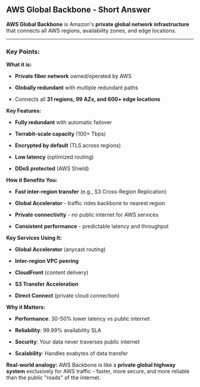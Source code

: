 ## **AWS Global Backbone - Short Answer**

**AWS Global Backbone** is Amazon's **private global network infrastructure** that connects all AWS regions, availability zones, and edge locations.

---

### **Key Points:**

**What it is:**

- **Private fiber network** owned/operated by AWS
    
- **Globally redundant** with multiple redundant paths
    
- Connects all **31 regions, 99 AZs, and 600+ edge locations**
    

**Key Features:**

- **Fully redundant** with automatic failover
    
- **Terrabit-scale capacity** (100+ Tbps)
    
- **Encrypted by default** (TLS across regions)
    
- **Low latency** (optimized routing)
    
- **DDoS protected** (AWS Shield)
    

**How it Benefits You:**

- **Fast inter-region transfer** (e.g., S3 Cross-Region Replication)
    
- **Global Accelerator** - traffic rides backbone to nearest region
    
- **Private connectivity** - no public internet for AWS services
    
- **Consistent performance** - predictable latency and throughput
    

**Key Services Using It:**

- **Global Accelerator** (anycast routing)
    
- **Inter-region VPC peering**
    
- **CloudFront** (content delivery)
    
- **S3 Transfer Acceleration**
    
- **Direct Connect** (private cloud connection)
    

**Why it Matters:**

- **Performance**: 30-50% lower latency vs public internet
    
- **Reliability**: 99.99% availability SLA
    
- **Security**: Your data never traverses public internet
    
- **Scalability**: Handles exabytes of data transfer
    

**Real-world analogy:** AWS Backbone is like a **private global highway system** exclusively for AWS traffic - faster, more secure, and more reliable than the public "roads" of the internet.